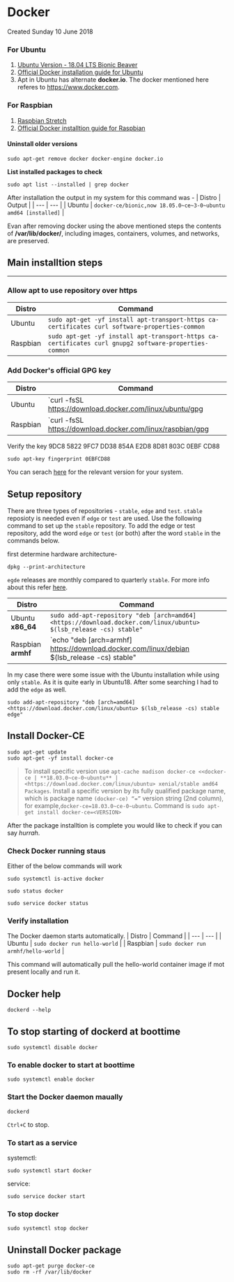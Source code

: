 # Docker
Created Sunday 10 June 2018

### For Ubuntu
1. [Ubuntu Version - 18.04 LTS Bionic Beaver](https://www.ubuntu.com/download/desktop)
1. [Official Docker installation guide for Ubuntu](https://docs.docker.com/install/linux/docker-ce/ubuntu/)
1. Apt in Ubuntu has alternate **docker.io**. The docker mentioned here referes to https://www.docker.com.

### For Raspbian
1. [Raspbian Stretch](https://www.raspberrypi.org/downloads/raspbian/)
1. [Official Docker installtion guide for Raspbian](https://docs.docker.com/install/linux/docker-ce/debian/)

#### Uninstall older versions
```
sudo apt-get remove docker docker-engine docker.io
```
**List installed packages to check**
```
sudo apt list --installed | grep docker
```
After installation the output in my system for this command was -
| Distro | Output |
| --- | --- |
| Ubuntu | `docker-ce/bionic,now 18.05.0~ce~3-0~ubuntu amd64 [installed]` |

Evan after removing docker using the above mentioned steps the contents of **/var/lib/docker/**, including images, containers, volumes, and networks, are preserved.

## **Main installtion steps**
---

### Allow apt to use repository over https
| Distro | Command |
| --- | --- |
| Ubuntu | `sudo apt-get -yf install apt-transport-https ca-certificates curl software-properties-common`|
| Raspbian | `sudo apt-get -yf install apt-transport-https ca-certificates curl gnupg2 software-properties-common` | 

### Add Docker's official GPG key
| Distro | Command |
| --- | --- |
| Ubuntu | `curl -fsSL https://download.docker.com/linux/ubuntu/gpg | sudo apt-key add -` |
| Raspbian | `curl -fsSL https://download.docker.com/linux/raspbian/gpg | sudo apt-key add -` |

Verify the key 9DC8 5822 9FC7 DD38 854A E2D8 8D81 803C 0EBF CD88
```
sudo apt-key fingerprint 0EBFCD88
```

You can serach [here](https://download.docker.com/linux/) for the relevant version for your system.

## Setup repository
There are three types of repositories - `stable`, `edge` and `test`. `stable` reposioty is needed even if `edge` or `test` are used. 
Use the following command to set up the `stable` repository. To add the edge or test repository, add the word `edge` or `test` (or both) after the word `stable` in the commands below.

first determine hardware architecture- 
```
dpkg --print-architecture
```

`egde` releases are monthly compared to quarterly `stable`. For more info about this refer [here](https://docs.docker.com/install/).

| Distro | Command |
| --- | --- |
| Ubuntu **x86_64** | `sudo add-apt-repository "deb [arch=amd64] <https://download.docker.com/linux/ubuntu> $(lsb_release -cs) stable"`
| Raspbian **armhf** | `echo "deb [arch=armhf] https://download.docker.com/linux/debian $(lsb_release -cs) stable" | sudo tee /etc/apt/sources.list.d/docker.list` |

In my case there were some issue with the Ubuntu installation while using only `stable`. As it is quite early in Ubuntu18. After some searching I had to add the `edge` as well. 
```
sudo add-apt-repository "deb [arch=amd64] <https://download.docker.com/linux/ubuntu> $(lsb_release -cs) stable edge"
```

## Install Docker-CE
```
sudo apt-get update
sudo apt-get -yf install docker-ce
```

>To install specific version use
>`apt-cache madison docker-ce
<<docker-ce | **18.03.0~ce-0~ubuntu** | <https://download.docker.com/linux/ubuntu> xenial/stable amd64 Packages`.
>Install a specific version by its fully qualified package name, which is package name `(docker-ce) “=”` version string (2nd column), for example,`docker-ce=18.03.0~ce-0~ubuntu`. Command is `sudo apt-get install docker-ce=<VERSION>`

After the package installtion is complete you would like to check if you can say _hurrah_.
### Check Docker running staus
Either of the below commands will work
```
sudo systemctl is-active docker

sudo status docker

sudo service docker status
```

### Verify installation
The Docker daemon starts automatically.
| Distro | Command |
| --- | --- |
| Ubuntu | `sudo docker run hello-world` |
| Raspbian | `sudo docker run armhf/hello-world` |

This command will automatically pull the hello-world container image if mot present locally and run it.

## Docker help
```
dockerd --help
```

To stop starting of dockerd at boottime
---------------------------------------
```
sudo systemctl disable docker
```
### To enable docker to start at boottime
```
sudo systemctl enable docker
```


### Start the Docker daemon maually

```
dockerd
```
`Ctrl+C` to stop.

### To start as a service
systemctl: 
```
sudo systemctl start docker
```
service:
```
sudo service docker start
```

### To stop docker
```
sudo systemctl stop docker
```

## Uninstall Docker package
```
sudo apt-get purge docker-ce
sudo rm -rf /var/lib/docker
```


